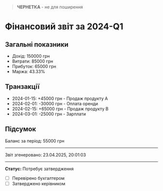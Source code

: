 > **ЧЕРНЕТКА** - не для поширення

# Фінансовий звіт за 2024-Q1

## Загальні показники
* Дохід: 150000 грн
* Витрати: 85000 грн
* Прибуток: 65000 грн
* Маржа: 43.33%

## Транзакції

* 2024-01-15: +45000 грн - Продаж продукту А
* 2024-02-01: -30000 грн - Оплата оренди
* 2024-02-15: +65000 грн - Продаж продукту B
* 2024-03-01: -25000 грн - Зарплати

## Підсумок
Баланс за період: 55000 грн

---
Звіт згенеровано: 23.04.2025, 20:01:03


---
**Статус:** Потребує затвердження
- [ ] Перевірено бухгалтером
- [ ] Затверджено керівником
